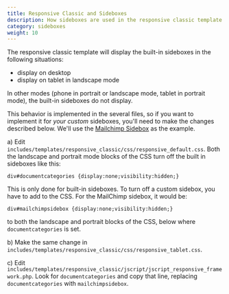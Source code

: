 ```yaml
---
title: Responsive Classic and Sideboxes 
description: How sideboxes are used in the responsive classic template 
category: sideboxes
weight: 10
---
```


The responsive classic template will display the built-in sideboxes in the following situations: 

- display on desktop
- display on tablet in landscape mode 

In other modes (phone in portrait or landscape mode, tablet in portrait mode), the built-in sideboxes do not display. 

This behavior is implemented in the several files, so if you want to implement it for *your custom* sideboxes, you'll need to make the changes described below. We'll use the [Mailchimp Sidebox](https://www.zen-cart.com/downloads.php?do=file&id=425) as the example. 


a) Edit `includes/templates/responsive_classic/css/responsive_default.css`.  Both the landscape and portrait mode blocks of the CSS turn off the built in sideboxes like this: 

```
div#documentcategories {display:none;visibility:hidden;}
```

This is only done for built-in sideboxes.  To turn off a custom sidebox, you have to add to the CSS.  For the MailChimp sidebox, it would be: 

```
div#mailchimpsidebox {display:none;visibility:hidden;}
```

to both the landscape and portrait blocks of the CSS, below where `documentcategories` is set.

b) Make the same change in `includes/templates/responsive_classic/css/responsive_tablet.css`.

c) Edit `includes/templates/responsive_classic/jscript/jscript_responsive_framework.php`.  Look for `documentcategories` and copy that line, replacing `documentcategories` with `mailchimpsidebox`.

